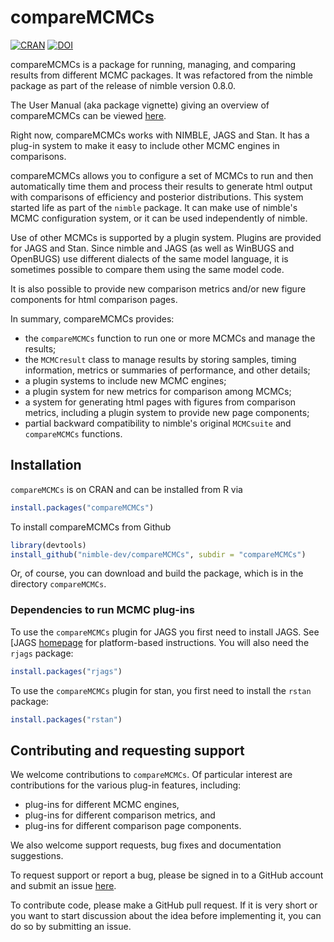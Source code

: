 # compareMCMCs
[![CRAN](https://www.r-pkg.org/badges/version/compareMCMCs)](https://cran.r-project.org/package=compareMCMCs)
[![DOI](https://joss.theoj.org/papers/10.21105/joss.03844/status.svg)](https://doi.org/10.21105/joss.03844)

compareMCMCs is a package for running, managing, and comparing results from different MCMC packages.  It was refactored from the nimble package as part of the release of nimble version 0.8.0.

The User Manual (aka package vignette) giving an overview of compareMCMCs can be viewed [here](https://cran.r-project.org/web/packages/compareMCMCs/vignettes/compareMCMCs.html).

Right now, compareMCMCs works with NIMBLE, JAGS and Stan.  It has a plug-in system to make it easy to include other MCMC engines in comparisons.

compareMCMCs allows you to configure a set of MCMCs to run and then automatically time them and process their results to generate html output with comparisons of efficiency and posterior distributions. This system started life as part of the `nimble` package.  It can make use of nimble's MCMC configuration system, or it can be used independently of nimble.

Use of other MCMCs is supported by a plugin system.  Plugins are provided for JAGS and Stan.  Since nimble and JAGS (as well as WinBUGS and OpenBUGS) use different dialects of the same model language, it is sometimes possible to compare them using the same model code.

It is also possible to provide new comparison metrics and/or new figure components for html comparison pages.

In summary, compareMCMCs provides:

- the `compareMCMCs` function to run one or more MCMCs and manage the results;
- the `MCMCresult` class to manage results by storing samples, timing information, metrics or summaries of performance, and other details;
- a plugin systems to include new MCMC engines;
- a plugin system for new metrics for comparison among MCMCs;
- a system for generating html pages with figures from comparison metrics, including a plugin system to provide new page components;
- partial backward compatibility to nimble's original `MCMCsuite` and `compareMCMCs` functions.

## Installation

`compareMCMCs` is on CRAN and can be installed from R via

```r
install.packages("compareMCMCs")
```

To install compareMCMCs from Github 

```r
library(devtools)
install_github("nimble-dev/compareMCMCs", subdir = "compareMCMCs")
```
Or, of course, you can download and build the package, which is in the directory `compareMCMCs`.

### Dependencies to run MCMC plug-ins 

To use the `compareMCMCs` plugin for JAGS you first need to install JAGS. See [JAGS [homepage](http://mcmc-jags.sourceforge.net/) for platform-based instructions. You will also need the `rjags` package:

```r
install.packages("rjags")
```

To use the `compareMCMCs` plugin for stan, you first need to install the `rstan` package:

```r
install.packages("rstan")
```

## Contributing and requesting support

We welcome contributions to `compareMCMCs`.   Of particular interest are contributions for the various plug-in features, including:

- plug-ins for different MCMC engines,
- plug-ins for different comparison metrics, and
- plug-ins for different comparison page components.

We also welcome support requests, bug fixes and documentation suggestions.

To request support or report a bug, please be signed in to a GitHub account and submit an issue [here](https://github.com/nimble-dev/compareMCMCs/issues).

To contribute code, please make a GitHub pull request.  If it is very short or you want to start discussion about the idea before implementing it, you can do so by submitting an issue.
